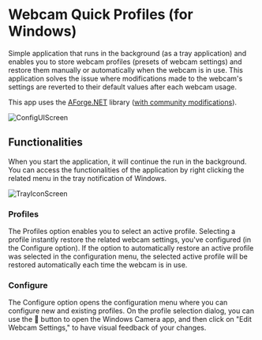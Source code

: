 # Webcam Quick Profiles (for Windows)

Simple application that runs in the background (as a tray application) and enables you to store webcam profiles (presets of webcam settings) and restore them manually or automatically when the webcam is in use. This application solves the issue where modifications made to the webcam's settings are reverted to their default values after each webcam usage.

This app uses the [AForge.NET](https://github.com/andrewkirillov/AForge.NET) library ([with community modifications](https://github.com/andrewkirillov/AForge.NET/pull/27)).

![ConfigUIScreen](https://github.com/davidlep/WebcamQuickProfiles/assets/10562856/7ca2aa33-9fb9-434a-a94b-37f7a84d3c21)


## Functionalities

When you start the application, it will continue the run in the background. You can access the functionalities of the application by right clicking the related menu in the tray notification of Windows.

![TrayIconScreen](https://github.com/davidlep/WebcamQuickProfiles/assets/10562856/ddbf0ce9-a0c5-4a45-84f0-a74f72f21ab5)

### Profiles
The Profiles option enables you to select an active profile. Selecting a profile instantly restore the related webcam settings, you've configured (in the Configure option). If the option to automatically restore an active profile was selected in the configuration menu, the selected active profile will be restored automatically each time the webcam is in use.

### Configure
The Configure option opens the configuration menu where you can configure new and existing profiles. 
On the profile selection dialog, you can use the 🎥 button to open the Windows Camera app, and then click on "Edit Webcam Settings," to have visual feedback of your changes.
